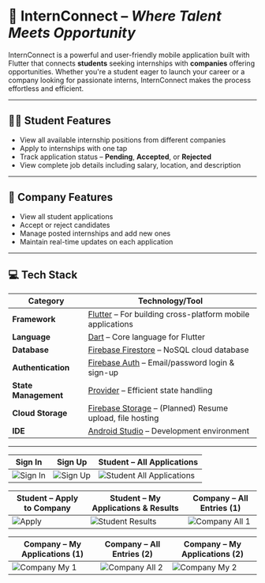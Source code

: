 # 🎯 InternConnect – *Where Talent Meets Opportunity*

InternConnect is a powerful and user-friendly mobile application built with Flutter that connects **students** seeking internships with **companies** offering opportunities. Whether you're a student eager to launch your career or a company looking for passionate interns, InternConnect makes the process effortless and efficient.

---
## 🧑‍🎓 Student Features

- View all available internship positions from different companies
- Apply to internships with one tap
- Track application status – **Pending**, **Accepted**, or **Rejected**
- View complete job details including salary, location, and description

---
## 🏢 Company Features

- View all student applications
- Accept or reject candidates
- Manage posted internships and add new ones
- Maintain real-time updates on each application

---

## 💻 Tech Stack

| Category             | Technology/Tool                                                                 |
|----------------------|----------------------------------------------------------------------------------|
| **Framework**        | [Flutter](https://flutter.dev) – For building cross-platform mobile applications |
| **Language**         | [Dart](https://dart.dev) – Core language for Flutter                            |
| **Database**         | [Firebase Firestore](https://firebase.google.com/products/firestore) – NoSQL cloud database |
| **Authentication**   | [Firebase Auth](https://firebase.google.com/products/auth) – Email/password login & sign-up |
| **State Management** | [Provider](https://pub.dev/packages/provider) – Efficient state handling        |
| **Cloud Storage**    | [Firebase Storage](https://firebase.google.com/products/storage) – (Planned) Resume upload, file hosting |
| **IDE**              | [Android Studio](https://developer.android.com/studio) – Development environment |

---

| Sign In | Sign Up | Student – All Applications |
|--------|---------|-----------------------------|
| ![Sign In](https://github.com/user-attachments/assets/81b82b3c-9399-4564-864d-b4f5a05b10c0) | ![Sign Up](https://github.com/user-attachments/assets/a513ec78-c2f0-404f-b89d-49ae98160b17) | ![Student All Applications](https://github.com/user-attachments/assets/a48c4765-20eb-48ed-b7b6-9409238c9197) |

| Student – Apply to Company | Student – My Applications & Results | Company – All Entries (1) |
|----------------------------|-------------------------------------|-----------------------------|
| ![Apply](https://github.com/user-attachments/assets/1502da37-5d80-49de-a66d-3a5e390e6a8f) | ![Student Results](https://github.com/user-attachments/assets/b2a28182-ca5f-48ea-91b7-718c6a0033c4) | ![Company All 1](https://github.com/user-attachments/assets/4a306774-49e8-4837-9765-faa690b8043d) |

| Company – My Applications (1) | Company – All Entries (2) | Company – My Applications (2) |
|-------------------------------|----------------------------|-------------------------------|
| ![Company My 1](https://github.com/user-attachments/assets/5da6e7c3-0f98-4057-a30c-930b638d3bb8) | ![Company All 2](https://github.com/user-attachments/assets/769e8829-dfda-44f3-844a-342593bd3e90) | ![Company My 2](https://github.com/user-attachments/assets/d583fe53-318e-4f6a-9991-e36119a8972a) |
